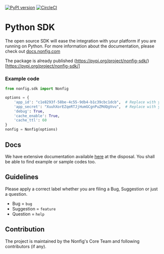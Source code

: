 [![PyPI version](https://badge.fury.io/py/nonfig-sdk.svg)](https://badge.fury.io/py/nonfig-sdk)
[![CircleCI](https://circleci.com/gh/nonfig/python-sdk/tree/master.svg?style=shield)](https://circleci.com/gh/nonfig/python-sdk/tree/master.svg?style=svg)


# Python SDK

The open source SDK will ease the integration with your platform if you are running on Python. For more information about the documentation, please check out [docs.nonfig.com](https://docs.nonfig.com)

The package is already published (https://pypi.org/project/nonfig-sdk/)[https://pypi.org/project/nonfig-sdk/]

### Example code

```python
from nonfig.sdk import Nonfig

options = {
    'app_id': "c1e8293f-58be-4c55-9db4-b1c39cbc1dcb",  # Replace with your App ID
    'app_secret': "XuuhXorEZqeRTJjHumGCgnPuZMdQgVvu",  # Replace with your App Secret
    'debug': True,
    'cache_enable': True,
    'cache_ttl': 60
}
nonfig = Nonfig(options)
```

## Docs

We have extensive documentation available [here](https://docs.nonfig.com/sdk/python) at the disposal. You shall be able to find example or sample codes too.

## Guidelines

Please apply a correct label whether you are filing a Bug, Suggestion or just a question.

- Bug = `bug`
- Suggestion = `feature`
- Question = `help`


## Contribution

The project is maintained by the Nonfig's Core Team and following contributors (if any).
